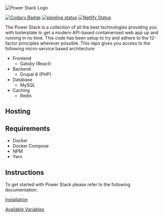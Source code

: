 ![Power Stack Logo](https://i.imgur.com/TZmwxww.png)

[![Codacy Badge](https://api.codacy.com/project/badge/Grade/067c31a35eec4e348dcef717a7aff582)](https://www.codacy.com/app/xaviemirmon/Power-Stack?utm_source=github.com&amp;utm_medium=referral&amp;utm_content=xaviemirmon/Power-Stack&amp;utm_campaign=Badge_Grade)
[![pipeline status](https://gitlab.com/travel-nation/power-stack/badges/master/pipeline.svg)](https://gitlab.com/travel-nation/power-stack/commits/master)
[![Netlify Status](https://api.netlify.com/api/v1/badges/c81828e6-617d-4884-9c61-09049754f036/deploy-status)](https://app.netlify.com/sites/power-stack-prod/deploys)

The Power Stack is a collection of all the best technologies providing you 
with boilerplate to get a modern API-based containerised web app up and 
running in no time. This code has been setup to try and adhere to the 12-factor principles wherever possible. This repo gives you access to the 
following micro-service based architecture:

  - Frontend
    - Gatsby (React)
  - Backend 
    - Drupal 8 (PHP)
  - Database
    - MySQL
  - Caching
    - Redis
    
## Hosting



## Requirements

  - Docker
  - Docker Compose
  - NPM
  - Yarn

## Instructions

To get started with Power Stack please refer to the following documentation:

[Installation](docs/install.md)

[Available Variables](docs/variables.md)

